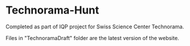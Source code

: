 # Technorama-Hunt

Completed as part of IQP project for Swiss Science Center Technorama.

Files in "TechnoramaDraft" folder are the latest version of the website. 
